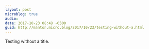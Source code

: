 ```yaml
---
layout: post
microblog: true
audio: 
date: 2017-10-23 08:48 -0500
guid: http://manton.micro.blog/2017/10/23/testing-without-a.html
---
```

Testing without a title.
